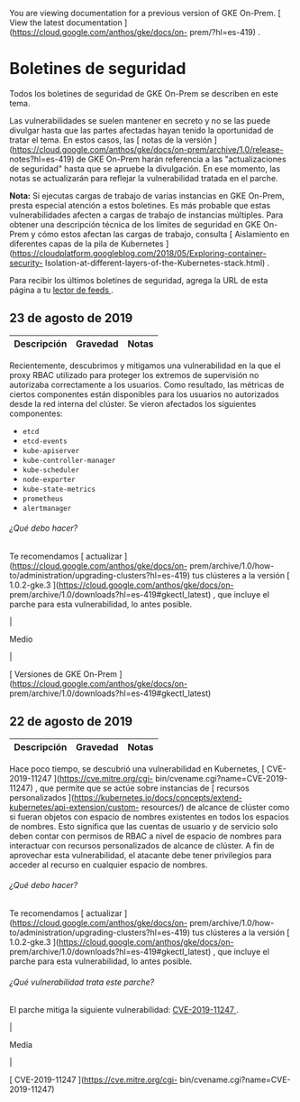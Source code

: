 You are viewing documentation for a previous version of GKE On-Prem. [ View
the latest documentation ](https://cloud.google.com/anthos/gke/docs/on-
prem/?hl=es-419) .

#  Boletines de seguridad

Todos los boletines de seguridad de GKE On-Prem se describen en este tema.

Las vulnerabilidades se suelen mantener en secreto y no se las puede divulgar
hasta que las partes afectadas hayan tenido la oportunidad de tratar el tema.
En estos casos, las [ notas de la versión
](https://cloud.google.com/anthos/gke/docs/on-prem/archive/1.0/release-
notes?hl=es-419) de GKE On-Prem harán referencia a las "actualizaciones de
seguridad" hasta que se apruebe la divulgación. En ese momento, las notas se
actualizarán para reflejar la vulnerabilidad tratada en el parche.

**Nota:** Si ejecutas cargas de trabajo de varias instancias en GKE On-Prem,
presta especial atención a estos boletines. Es más probable que estas
vulnerabilidades afecten a cargas de trabajo de instancias múltiples. Para
obtener una descripción técnica de los límites de seguridad en GKE On-Prem y
cómo estos afectan las cargas de trabajo, consulta [ Aislamiento en diferentes
capas de la pila de Kubernetes
](https://cloudplatform.googleblog.com/2018/05/Exploring-container-security-
Isolation-at-different-layers-of-the-Kubernetes-stack.html) .

Para recibir los últimos boletines de seguridad, agrega la URL de esta página
a tu [ lector de feeds
](https://wikipedia.org/wiki/Comparison_of_feed_aggregators) .

##  23 de agosto de 2019

Descripción  |  Gravedad  |  Notas  
---|---|---  
  
Recientemente, descubrimos y mitigamos una vulnerabilidad en la que el proxy
RBAC utilizado para proteger los extremos de supervisión no autorizaba
correctamente a los usuarios. Como resultado, las métricas de ciertos
componentes están disponibles para los usuarios no autorizados desde la red
interna del clúster. Se vieron afectados los siguientes componentes:

  * ` etcd `
  * ` etcd-events `
  * ` kube-apiserver `
  * ` kube-controller-manager `
  * ` kube-scheduler `
  * ` node-exporter `
  * ` kube-state-metrics `
  * ` prometheus `
  * ` alertmanager `

######  ¿Qué debo hacer?

Te recomendamos [ actualizar ](https://cloud.google.com/anthos/gke/docs/on-
prem/archive/1.0/how-to/administration/upgrading-clusters?hl=es-419) tus
clústeres a la versión [ 1.0.2-gke.3
](https://cloud.google.com/anthos/gke/docs/on-
prem/archive/1.0/downloads?hl=es-419#gkectl_latest) , que incluye el parche
para esta vulnerabilidad, lo antes posible.

|

Medio

|

[ Versiones de GKE On-Prem ](https://cloud.google.com/anthos/gke/docs/on-
prem/archive/1.0/downloads?hl=es-419#gkectl_latest)  
  
##  22 de agosto de 2019

Descripción  |  Gravedad  |  Notas  
---|---|---  
  
Hace poco tiempo, se descubrió una vulnerabilidad en Kubernetes, [
CVE-2019-11247 ](https://cve.mitre.org/cgi-
bin/cvename.cgi?name=CVE-2019-11247) , que permite que se actúe sobre
instancias de [ recursos personalizados
](https://kubernetes.io/docs/concepts/extend-kubernetes/api-extension/custom-
resources/) de alcance de clúster como si fueran objetos con espacio de
nombres existentes en todos los espacios de nombres. Esto significa que las
cuentas de usuario y de servicio solo deben contar con permisos de RBAC a
nivel de espacio de nombres para interactuar con recursos personalizados de
alcance de clúster. A fin de aprovechar esta vulnerabilidad, el atacante debe
tener privilegios para acceder al recurso en cualquier espacio de nombres.

######  ¿Qué debo hacer?

Te recomendamos [ actualizar ](https://cloud.google.com/anthos/gke/docs/on-
prem/archive/1.0/how-to/administration/upgrading-clusters?hl=es-419) tus
clústeres a la versión [ 1.0.2-gke.3
](https://cloud.google.com/anthos/gke/docs/on-
prem/archive/1.0/downloads?hl=es-419#gkectl_latest) , que incluye el parche
para esta vulnerabilidad, lo antes posible.

######  ¿Qué vulnerabilidad trata este parche?

El parche mitiga la siguiente vulnerabilidad: [ CVE-2019-11247
](https://cve.mitre.org/cgi-bin/cvename.cgi?name=CVE-2019-11247) .

|

Media

|

[ CVE-2019-11247 ](https://cve.mitre.org/cgi-
bin/cvename.cgi?name=CVE-2019-11247)

